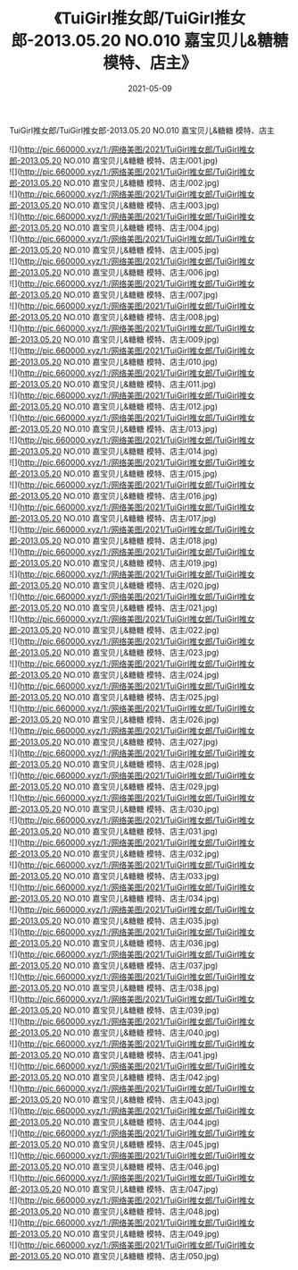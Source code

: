 ﻿---
layout: post
title:  《TuiGirl推女郎/TuiGirl推女郎-2013.05.20 NO.010 嘉宝贝儿&糖糖 模特、店主》
date:   2021-05-09
img: http://pic.660000.xyz/1:/网络美图/2021/TuiGirl推女郎/TuiGirl推女郎-2013.05.20 NO.010 嘉宝贝儿&糖糖 模特、店主/000.jpg
categories: [美女, 清纯, 唯美]
---

TuiGirl推女郎/TuiGirl推女郎-2013.05.20 NO.010 嘉宝贝儿&糖糖 模特、店主

 ![](http://pic.660000.xyz/1:/网络美图/2021/TuiGirl推女郎/TuiGirl推女郎-2013.05.20 NO.010 嘉宝贝儿&糖糖 模特、店主/001.jpg) <br>![](http://pic.660000.xyz/1:/网络美图/2021/TuiGirl推女郎/TuiGirl推女郎-2013.05.20 NO.010 嘉宝贝儿&糖糖 模特、店主/002.jpg) <br>![](http://pic.660000.xyz/1:/网络美图/2021/TuiGirl推女郎/TuiGirl推女郎-2013.05.20 NO.010 嘉宝贝儿&糖糖 模特、店主/003.jpg) <br>![](http://pic.660000.xyz/1:/网络美图/2021/TuiGirl推女郎/TuiGirl推女郎-2013.05.20 NO.010 嘉宝贝儿&糖糖 模特、店主/004.jpg) <br>![](http://pic.660000.xyz/1:/网络美图/2021/TuiGirl推女郎/TuiGirl推女郎-2013.05.20 NO.010 嘉宝贝儿&糖糖 模特、店主/005.jpg) <br>![](http://pic.660000.xyz/1:/网络美图/2021/TuiGirl推女郎/TuiGirl推女郎-2013.05.20 NO.010 嘉宝贝儿&糖糖 模特、店主/006.jpg) <br>![](http://pic.660000.xyz/1:/网络美图/2021/TuiGirl推女郎/TuiGirl推女郎-2013.05.20 NO.010 嘉宝贝儿&糖糖 模特、店主/007.jpg) <br>![](http://pic.660000.xyz/1:/网络美图/2021/TuiGirl推女郎/TuiGirl推女郎-2013.05.20 NO.010 嘉宝贝儿&糖糖 模特、店主/008.jpg) <br>![](http://pic.660000.xyz/1:/网络美图/2021/TuiGirl推女郎/TuiGirl推女郎-2013.05.20 NO.010 嘉宝贝儿&糖糖 模特、店主/009.jpg) <br>![](http://pic.660000.xyz/1:/网络美图/2021/TuiGirl推女郎/TuiGirl推女郎-2013.05.20 NO.010 嘉宝贝儿&糖糖 模特、店主/010.jpg) <br>![](http://pic.660000.xyz/1:/网络美图/2021/TuiGirl推女郎/TuiGirl推女郎-2013.05.20 NO.010 嘉宝贝儿&糖糖 模特、店主/011.jpg) <br>![](http://pic.660000.xyz/1:/网络美图/2021/TuiGirl推女郎/TuiGirl推女郎-2013.05.20 NO.010 嘉宝贝儿&糖糖 模特、店主/012.jpg) <br>![](http://pic.660000.xyz/1:/网络美图/2021/TuiGirl推女郎/TuiGirl推女郎-2013.05.20 NO.010 嘉宝贝儿&糖糖 模特、店主/013.jpg) <br>![](http://pic.660000.xyz/1:/网络美图/2021/TuiGirl推女郎/TuiGirl推女郎-2013.05.20 NO.010 嘉宝贝儿&糖糖 模特、店主/014.jpg) <br>![](http://pic.660000.xyz/1:/网络美图/2021/TuiGirl推女郎/TuiGirl推女郎-2013.05.20 NO.010 嘉宝贝儿&糖糖 模特、店主/015.jpg) <br>![](http://pic.660000.xyz/1:/网络美图/2021/TuiGirl推女郎/TuiGirl推女郎-2013.05.20 NO.010 嘉宝贝儿&糖糖 模特、店主/016.jpg) <br>![](http://pic.660000.xyz/1:/网络美图/2021/TuiGirl推女郎/TuiGirl推女郎-2013.05.20 NO.010 嘉宝贝儿&糖糖 模特、店主/017.jpg) <br>![](http://pic.660000.xyz/1:/网络美图/2021/TuiGirl推女郎/TuiGirl推女郎-2013.05.20 NO.010 嘉宝贝儿&糖糖 模特、店主/018.jpg) <br>![](http://pic.660000.xyz/1:/网络美图/2021/TuiGirl推女郎/TuiGirl推女郎-2013.05.20 NO.010 嘉宝贝儿&糖糖 模特、店主/019.jpg) <br>![](http://pic.660000.xyz/1:/网络美图/2021/TuiGirl推女郎/TuiGirl推女郎-2013.05.20 NO.010 嘉宝贝儿&糖糖 模特、店主/020.jpg) <br>![](http://pic.660000.xyz/1:/网络美图/2021/TuiGirl推女郎/TuiGirl推女郎-2013.05.20 NO.010 嘉宝贝儿&糖糖 模特、店主/021.jpg) <br>![](http://pic.660000.xyz/1:/网络美图/2021/TuiGirl推女郎/TuiGirl推女郎-2013.05.20 NO.010 嘉宝贝儿&糖糖 模特、店主/022.jpg) <br>![](http://pic.660000.xyz/1:/网络美图/2021/TuiGirl推女郎/TuiGirl推女郎-2013.05.20 NO.010 嘉宝贝儿&糖糖 模特、店主/023.jpg) <br>![](http://pic.660000.xyz/1:/网络美图/2021/TuiGirl推女郎/TuiGirl推女郎-2013.05.20 NO.010 嘉宝贝儿&糖糖 模特、店主/024.jpg) <br>![](http://pic.660000.xyz/1:/网络美图/2021/TuiGirl推女郎/TuiGirl推女郎-2013.05.20 NO.010 嘉宝贝儿&糖糖 模特、店主/025.jpg) <br>![](http://pic.660000.xyz/1:/网络美图/2021/TuiGirl推女郎/TuiGirl推女郎-2013.05.20 NO.010 嘉宝贝儿&糖糖 模特、店主/026.jpg) <br>![](http://pic.660000.xyz/1:/网络美图/2021/TuiGirl推女郎/TuiGirl推女郎-2013.05.20 NO.010 嘉宝贝儿&糖糖 模特、店主/027.jpg) <br>![](http://pic.660000.xyz/1:/网络美图/2021/TuiGirl推女郎/TuiGirl推女郎-2013.05.20 NO.010 嘉宝贝儿&糖糖 模特、店主/028.jpg) <br>![](http://pic.660000.xyz/1:/网络美图/2021/TuiGirl推女郎/TuiGirl推女郎-2013.05.20 NO.010 嘉宝贝儿&糖糖 模特、店主/029.jpg) <br>![](http://pic.660000.xyz/1:/网络美图/2021/TuiGirl推女郎/TuiGirl推女郎-2013.05.20 NO.010 嘉宝贝儿&糖糖 模特、店主/030.jpg) <br>![](http://pic.660000.xyz/1:/网络美图/2021/TuiGirl推女郎/TuiGirl推女郎-2013.05.20 NO.010 嘉宝贝儿&糖糖 模特、店主/031.jpg) <br>![](http://pic.660000.xyz/1:/网络美图/2021/TuiGirl推女郎/TuiGirl推女郎-2013.05.20 NO.010 嘉宝贝儿&糖糖 模特、店主/032.jpg) <br>![](http://pic.660000.xyz/1:/网络美图/2021/TuiGirl推女郎/TuiGirl推女郎-2013.05.20 NO.010 嘉宝贝儿&糖糖 模特、店主/033.jpg) <br>![](http://pic.660000.xyz/1:/网络美图/2021/TuiGirl推女郎/TuiGirl推女郎-2013.05.20 NO.010 嘉宝贝儿&糖糖 模特、店主/034.jpg) <br>![](http://pic.660000.xyz/1:/网络美图/2021/TuiGirl推女郎/TuiGirl推女郎-2013.05.20 NO.010 嘉宝贝儿&糖糖 模特、店主/035.jpg) <br>![](http://pic.660000.xyz/1:/网络美图/2021/TuiGirl推女郎/TuiGirl推女郎-2013.05.20 NO.010 嘉宝贝儿&糖糖 模特、店主/036.jpg) <br>![](http://pic.660000.xyz/1:/网络美图/2021/TuiGirl推女郎/TuiGirl推女郎-2013.05.20 NO.010 嘉宝贝儿&糖糖 模特、店主/037.jpg) <br>![](http://pic.660000.xyz/1:/网络美图/2021/TuiGirl推女郎/TuiGirl推女郎-2013.05.20 NO.010 嘉宝贝儿&糖糖 模特、店主/038.jpg) <br>![](http://pic.660000.xyz/1:/网络美图/2021/TuiGirl推女郎/TuiGirl推女郎-2013.05.20 NO.010 嘉宝贝儿&糖糖 模特、店主/039.jpg) <br>![](http://pic.660000.xyz/1:/网络美图/2021/TuiGirl推女郎/TuiGirl推女郎-2013.05.20 NO.010 嘉宝贝儿&糖糖 模特、店主/040.jpg) <br>![](http://pic.660000.xyz/1:/网络美图/2021/TuiGirl推女郎/TuiGirl推女郎-2013.05.20 NO.010 嘉宝贝儿&糖糖 模特、店主/041.jpg) <br>![](http://pic.660000.xyz/1:/网络美图/2021/TuiGirl推女郎/TuiGirl推女郎-2013.05.20 NO.010 嘉宝贝儿&糖糖 模特、店主/042.jpg) <br>![](http://pic.660000.xyz/1:/网络美图/2021/TuiGirl推女郎/TuiGirl推女郎-2013.05.20 NO.010 嘉宝贝儿&糖糖 模特、店主/043.jpg) <br>![](http://pic.660000.xyz/1:/网络美图/2021/TuiGirl推女郎/TuiGirl推女郎-2013.05.20 NO.010 嘉宝贝儿&糖糖 模特、店主/044.jpg) <br>![](http://pic.660000.xyz/1:/网络美图/2021/TuiGirl推女郎/TuiGirl推女郎-2013.05.20 NO.010 嘉宝贝儿&糖糖 模特、店主/045.jpg) <br>![](http://pic.660000.xyz/1:/网络美图/2021/TuiGirl推女郎/TuiGirl推女郎-2013.05.20 NO.010 嘉宝贝儿&糖糖 模特、店主/046.jpg) <br>![](http://pic.660000.xyz/1:/网络美图/2021/TuiGirl推女郎/TuiGirl推女郎-2013.05.20 NO.010 嘉宝贝儿&糖糖 模特、店主/047.jpg) <br>![](http://pic.660000.xyz/1:/网络美图/2021/TuiGirl推女郎/TuiGirl推女郎-2013.05.20 NO.010 嘉宝贝儿&糖糖 模特、店主/048.jpg) <br>![](http://pic.660000.xyz/1:/网络美图/2021/TuiGirl推女郎/TuiGirl推女郎-2013.05.20 NO.010 嘉宝贝儿&糖糖 模特、店主/049.jpg) <br>![](http://pic.660000.xyz/1:/网络美图/2021/TuiGirl推女郎/TuiGirl推女郎-2013.05.20 NO.010 嘉宝贝儿&糖糖 模特、店主/050.jpg) <br>